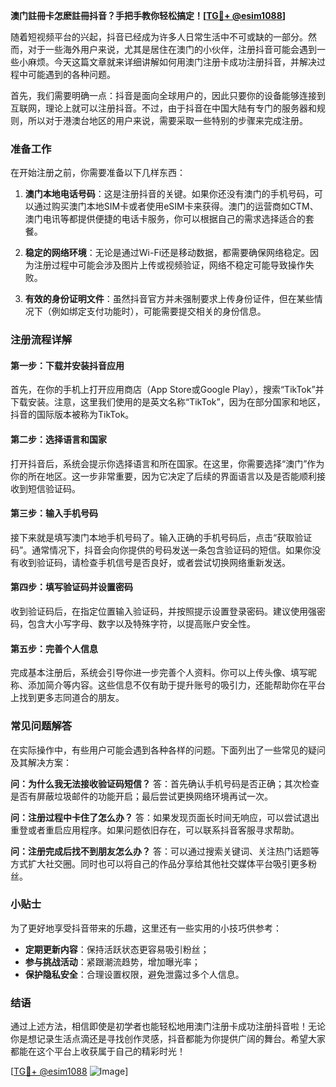 **澳门註冊卡怎麽註冊抖音？手把手教你轻松搞定！[[TG💪+ @esim1088](https://t.me/s/esim1088)]**

随着短视频平台的兴起，抖音已经成为许多人日常生活中不可或缺的一部分。然而，对于一些海外用户来说，尤其是居住在澳门的小伙伴，注册抖音可能会遇到一些小麻烦。今天这篇文章就来详细讲解如何用澳门注册卡成功注册抖音，并解决过程中可能遇到的各种问题。

首先，我们需要明确一点：抖音是面向全球用户的，因此只要你的设备能够连接到互联网，理论上就可以注册抖音。不过，由于抖音在中国大陆有专门的服务器和规则，所以对于港澳台地区的用户来说，需要采取一些特别的步骤来完成注册。

### 准备工作

在开始注册之前，你需要准备以下几样东西：

1. **澳门本地电话号码**：这是注册抖音的关键。如果你还没有澳门的手机号码，可以通过购买澳门本地SIM卡或者使用eSIM卡来获得。澳门的运营商如CTM、澳门电讯等都提供便捷的电话卡服务，你可以根据自己的需求选择适合的套餐。
   
2. **稳定的网络环境**：无论是通过Wi-Fi还是移动数据，都需要确保网络稳定。因为注册过程中可能会涉及图片上传或视频验证，网络不稳定可能导致操作失败。

3. **有效的身份证明文件**：虽然抖音官方并未强制要求上传身份证件，但在某些情况下（例如绑定支付功能时），可能需要提交相关的身份信息。

### 注册流程详解

#### 第一步：下载并安装抖音应用

首先，在你的手机上打开应用商店（App Store或Google Play），搜索“TikTok”并下载安装。注意，这里我们使用的是英文名称“TikTok”，因为在部分国家和地区，抖音的国际版本被称为TikTok。

#### 第二步：选择语言和国家

打开抖音后，系统会提示你选择语言和所在国家。在这里，你需要选择“澳门”作为你的所在地区。这一步非常重要，因为它决定了后续的界面语言以及是否能顺利接收到短信验证码。

#### 第三步：输入手机号码

接下来就是填写澳门本地手机号码了。输入正确的手机号码后，点击“获取验证码”。通常情况下，抖音会向你提供的号码发送一条包含验证码的短信。如果你没有收到验证码，请检查手机信号是否良好，或者尝试切换网络重新发送。

#### 第四步：填写验证码并设置密码

收到验证码后，在指定位置输入验证码，并按照提示设置登录密码。建议使用强密码，包含大小写字母、数字以及特殊字符，以提高账户安全性。

#### 第五步：完善个人信息

完成基本注册后，系统会引导你进一步完善个人资料。你可以上传头像、填写昵称、添加简介等内容。这些信息不仅有助于提升账号的吸引力，还能帮助你在平台上找到更多志同道合的朋友。

### 常见问题解答

在实际操作中，有些用户可能会遇到各种各样的问题。下面列出了一些常见的疑问及其解决方案：

**问：为什么我无法接收验证码短信？**
答：首先确认手机号码是否正确；其次检查是否有屏蔽垃圾邮件的功能开启；最后尝试更换网络环境再试一次。

**问：注册过程中卡住了怎么办？**
答：如果发现页面长时间无响应，可以尝试退出重登或者重启应用程序。如果问题依旧存在，可以联系抖音客服寻求帮助。

**问：注册完成后找不到朋友怎么办？**
答：可以通过搜索关键词、关注热门话题等方式扩大社交圈。同时也可以将自己的作品分享给其他社交媒体平台吸引更多粉丝。

### 小贴士

为了更好地享受抖音带来的乐趣，这里还有一些实用的小技巧供参考：

- **定期更新内容**：保持活跃状态更容易吸引粉丝；
- **参与挑战活动**：紧跟潮流趋势，增加曝光率；
- **保护隐私安全**：合理设置权限，避免泄露过多个人信息。

### 结语

通过上述方法，相信即使是初学者也能轻松地用澳门注册卡成功注册抖音啦！无论你是想记录生活点滴还是寻找创作灵感，抖音都能为你提供广阔的舞台。希望大家都能在这个平台上收获属于自己的精彩时光！

[[TG💪+ @esim1088](https://t.me/s/esim1088) ![Image](https://i.postimg.cc/4NQfJmqS/Snipaste-2025-05-13-00-14-12.png)]